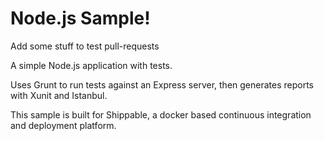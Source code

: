 Node.js Sample!
=================

Add some stuff to test pull-requests

A simple Node.js application with tests.


Uses Grunt to run tests against an Express server, then generates reports with Xunit and Istanbul.

This sample is built for Shippable, a docker based continuous integration and deployment platform.
